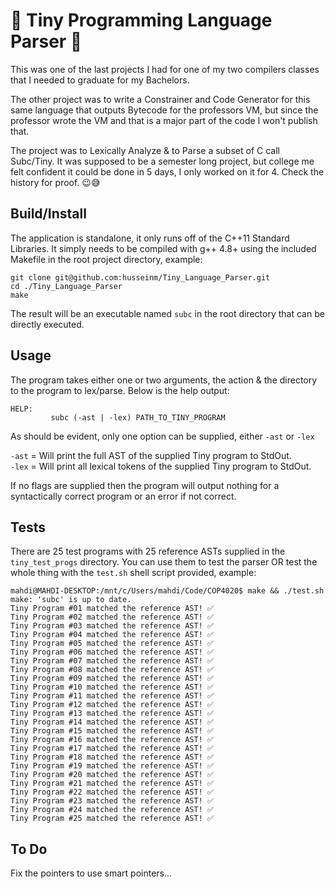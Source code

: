 # 💽 Tiny Programming Language Parser 💽

This was one of the last projects I had for one of my two compilers classes that I needed to graduate for my Bachelors.

The other project was to write a Constrainer and Code Generator for this same language that outputs Bytecode for the professors VM, but since the professor wrote the VM and that is a major part of the code I won't publish that.

The project was to Lexically Analyze & to Parse a subset of C call Subc/Tiny. It was supposed to be a semester long project, but college me felt confident it could be done in 5 days, I only worked on it for 4. Check the history for proof. 😉😅

## Build/Install

The application is standalone, it only runs off of the C++11 Standard Libraries. It simply needs to be compiled with g++ 4.8+ using the included Makefile in the root project directory, example:

```shell
git clone git@github.com:husseinm/Tiny_Language_Parser.git
cd ./Tiny_Language_Parser
make
```

The result will be an executable named `subc` in the root directory that can be directly executed.

## Usage

The program takes either one or two arguments, the action & the directory to the program to lex/parse. Below is the help output:

```shell
HELP:
         subc (-ast | -lex) PATH_TO_TINY_PROGRAM
```

As should be evident, only one option can be supplied, either `-ast` or `-lex`

`-ast` = Will print the full AST of the supplied Tiny program to StdOut.  
`-lex` = Will print all lexical tokens of the supplied Tiny program to StdOut.

If no flags are supplied then the program will output nothing for a syntactically correct program or an error if not correct.

## Tests

There are 25 test programs with 25 reference ASTs supplied in the `tiny_test_progs` directory. You can use them to test the parser OR test the whole thing with the `test.sh` shell script provided, example:

```shell
mahdi@MAHDI-DESKTOP:/mnt/c/Users/mahdi/Code/COP4020$ make && ./test.sh
make: 'subc' is up to date.
Tiny Program #01 matched the reference AST! ✅
Tiny Program #02 matched the reference AST! ✅
Tiny Program #03 matched the reference AST! ✅
Tiny Program #04 matched the reference AST! ✅
Tiny Program #05 matched the reference AST! ✅
Tiny Program #06 matched the reference AST! ✅
Tiny Program #07 matched the reference AST! ✅
Tiny Program #08 matched the reference AST! ✅
Tiny Program #09 matched the reference AST! ✅
Tiny Program #10 matched the reference AST! ✅
Tiny Program #11 matched the reference AST! ✅
Tiny Program #12 matched the reference AST! ✅
Tiny Program #13 matched the reference AST! ✅
Tiny Program #14 matched the reference AST! ✅
Tiny Program #15 matched the reference AST! ✅
Tiny Program #16 matched the reference AST! ✅
Tiny Program #17 matched the reference AST! ✅
Tiny Program #18 matched the reference AST! ✅
Tiny Program #19 matched the reference AST! ✅
Tiny Program #20 matched the reference AST! ✅
Tiny Program #21 matched the reference AST! ✅
Tiny Program #22 matched the reference AST! ✅
Tiny Program #23 matched the reference AST! ✅
Tiny Program #24 matched the reference AST! ✅
Tiny Program #25 matched the reference AST! ✅
```

## To Do

Fix the pointers to use smart pointers...
